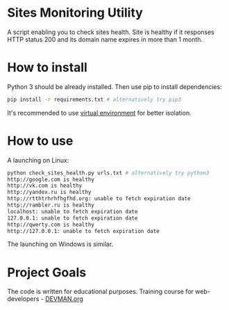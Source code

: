 # Sites Monitoring Utility

A script enabling you to check sites health. Site is healthy if it responses HTTP status 200 and its domain name expires in more than 1 month.

# How to install

Python 3 should be already installed. Then use pip to install dependencies:
```bash
pip install -r requirements.txt # alternatively try pip3
```
It's recommended to use [virtual environment](https://docs.python.org/3/tutorial/venv.html) for better isolation.

# How to use

A launching on Linux:
```bash
python check_sites_health.py urls.txt # alternatively try python3
http://google.com is healthy
http://vk.com is healthy
http://yandex.ru is healthy
http://rtthtrhrhfhgfhd.org: unable to fetch expiration date
http://rambler.ru is healthy
localhost: unable to fetch expiration date
127.0.0.1: unable to fetch expiration date
http://qwerty.com is healthy
http://127.0.0.1: unable to fetch expiration date
```
The launching on Windows is similar.

# Project Goals

The code is written for educational purposes. Training course for web-developers - [DEVMAN.org](https://devman.org)
